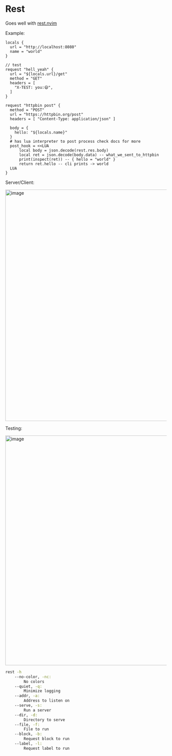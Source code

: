 # Rest

Goes well with [rest.nvim](https://github.com/taybart/rest.nvim)

Example:

```hcl
locals {
  url = "http://localhost:8080"
  name = "world"
}

// test
request "hell_yeah" {
  url = "${locals.url}/get"
  method = "GET"
  headers = [
    "X-TEST: you:😄",
  ]
}

request "httpbin post" {
  method = "POST"
  url = "https://httpbin.org/post"
  headers = [ "Content-Type: application/json" ]

  body = {
    hello: "${locals.name}"
  }
  # has lua interpreter to post process check docs for more
  post_hook = <<LUA
      local body = json.decode(rest.res.body)
      local ret = json.decode(body.data) -- what_we_sent_to_httpbin
      print(inspect(ret)) -- { hello = "world" }
      return ret.hello -- cli prints -> world
  LUA
}
```

Server/Client:

<img width="721" alt="image" src="https://user-images.githubusercontent.com/3513897/231360482-d54f6e43-b1e9-45ba-883c-7e1d044da2df.png">

Testing:

<img width="716" alt="image" src="https://user-images.githubusercontent.com/3513897/231361047-0a539866-e289-4905-b089-b93753e50e89.png">

```sh
rest -h
    --no-color, -nc:
        No colors
    --quiet, -q:
        Minimize logging
    --addr, -a:
        Address to listen on
    --serve, -s:
        Run a server
    --dir, -d:
        Directory to serve
    --file, -f:
        File to run
    --block, -b:
        Request block to run
    --label, -l:
        Request label to run
```
